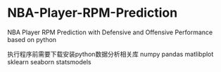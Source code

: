 # NBA-Player-RPM-Prediction
NBA Player RPM Prediction with Defensive and Offensive Performance based on python

执行程序前需要下载安装python数据分析相关库 numpy pandas matlibplot sklearn seaborn statsmodels
